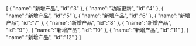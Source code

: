 [
	{
		"name":"新增产品",
		"id":"3"
	},
	{
		"name":"功能更新",
		"id":"4"
	},
	{
		"name":"新增产品",
		"id":"5"
	},
	{
		"name":"新增产品",
		"id":"6"
	},
	{
		"name":"新增产品",
		"id":"7"
	},
	{
		"name":"新增产品",
		"id":"8"
	},
	{
		"name":"新增产品",
		"id":"9"
	},
	{
		"name":"新增产品",
		"id":"10"
	},
	{
		"name":"新增产品",
		"id":"11"
	},
	{
		"name":"新增产品",
		"id":"12"
	}
]